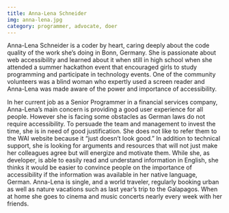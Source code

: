 ```yaml
---
title: Anna-Lena Schneider
img: anna-lena.jpg
category: programmer, advocate, doer
---
```


Anna-Lena Schneider is a coder by heart, caring deeply about the code quality of the work she’s doing in Bonn, Germany. She is passionate about web accessibility and learned about it when still in high school when she attended a summer hackathon event that encouraged girls to study programming and participate in technology events.  One of the community volunteers was a blind woman who expertly used a screen reader and Anna-Lena was made aware of the power and importance of accessibility.

In her current job as a Senior Programmer in a financial services company, Anna-Lena’s main concern is providing a good user experience for all people. However she is facing some obstacles as German laws do not require accessibility. To persuade the team and management to invest the time, she is in need of good justification.  She does not like to refer them to the WAI website because it “just doesn’t look good.” In addition to technical support, she is looking for arguments and resources that will not just make her colleagues agree but will energize and motivate them. While she, as developer, is able to easily read and understand information in English, she thinks it would be easier to convince people on the importance of accessibility if the information was available in her native language, German. Anna-Lena is single, and a world traveler, regularly booking urban as well as nature vacations such as last year’s trip to the Galapagos. When at home she goes to cinema and music concerts nearly every week with her friends.
